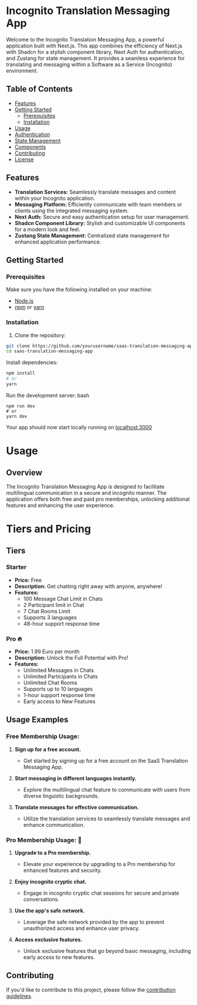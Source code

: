 # Incognito Translation Messaging App

Welcome to the Incognito Translation Messaging App, a powerful application built with Next.js. This app combines the efficiency of Next.js with Shadcn for a stylish component library, Next Auth for authentication, and Zustang for state management. It provides a seamless experience for translating and messaging within a Software as a Service (Incognito) environment.

## Table of Contents
- [Features](#features)
- [Getting Started](#getting-started)
  - [Prerequisites](#prerequisites)
  - [Installation](#installation)
- [Usage](#usage)
- [Authentication](#authentication)
- [State Management](#state-management)
- [Components](#components)
- [Contributing](#contributing)
- [License](#license)

## Features

- **Translation Services:** Seamlessly translate messages and content within your Incognito application.
- **Messaging Platform:** Efficiently communicate with team members or clients using the integrated messaging system.
- **Next Auth:** Secure and easy authentication setup for user management.
- **Shadcn Component Library:** Stylish and customizable UI components for a modern look and feel.
- **Zustang State Management:** Centralized state management for enhanced application performance.

## Getting Started

### Prerequisites

Make sure you have the following installed on your machine:

- [Node.js](https://nodejs.org/)
- [npm](https://www.npmjs.com/) or [yarn](https://yarnpkg.com/)

### Installation

1. Clone the repository:

```bash
git clone https://github.com/yourusername/saas-translation-messaging-app.git
cd saas-translation-messaging-app
```

Install dependencies:
```bash
npm install
# or
yarn
```

Run the development server:
bash
```
npm run dev
# or
yarn dev
```

Your app should now start locally running on [localhost:3000](http://localhost:3000)


# Usage
## Overview
The Incognito Translation Messaging App is designed to facilitate multilingual communication in a secure and incognito manner. The application offers both free and paid pro memberships, unlocking additional features and enhancing the user experience.

# Tiers and Pricing

## Tiers

### Starter
- **Price:** Free
- **Description:** Get chatting right away with anyone, anywhere!
- **Features:**
  - 100 Message Chat Limit in Chats
  - 2 Participant limit in Chat
  - 7 Chat Rooms Limit
  - Supports 3 languages
  - 48-hour support response time

### Pro 🔥
- **Price:** 1.99 Euro per month
- **Description:** Unlock the Full Potential with Pro!
- **Features:**
  - Unlimited Messages in Chats
  - Unlimited Participants in Chats
  - Unlimited Chat Rooms
  - Supports up to 10 languages
  - 1-hour support response time
  - Early access to New Features

## Usage Examples

### Free Membership Usage:

1. **Sign up for a free account.**
   - Get started by signing up for a free account on the SaaS Translation Messaging App.
   
2. **Start messaging in different languages instantly.**
   - Explore the multilingual chat feature to communicate with users from diverse linguistic backgrounds.

3. **Translate messages for effective communication.**
   - Utilize the translation services to seamlessly translate messages and enhance communication.

### Pro Membership Usage: :rocket:	

1. **Upgrade to a Pro membership.**
   - Elevate your experience by upgrading to a Pro membership for enhanced features and security.

2. **Enjoy incognito cryptic chat.**
   - Engage in incognito cryptic chat sessions for secure and private conversations.

3. **Use the app's safe network.**
   - Leverage the safe network provided by the app to prevent unauthorized access and enhance user privacy.

4. **Access exclusive features.**
   - Unlock exclusive features that go beyond basic messaging, including early access to new features.

## Contributing

If you'd like to contribute to this project, please follow the [contribution guidelines](CONTRIBUTING.md).
